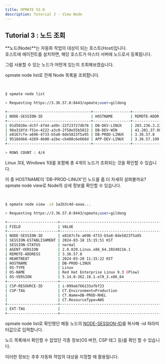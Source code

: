 ```yaml
---
title: OPMATE V2.0
description: Tutorial 3 - View Node
---
```


## Tutorial 3 : 노드 조회

**노드(Node)**는 자동화 작업의 대상이 되는 호스트(Host)입니다.\
호스트에 에이전트를 설치하면, 해당 호스트가 마스터 서버에 노드로서 등록됩니다.

그럼 사용할 수 있는 노드가 어떤게 있는지 조회해보겠습니다.
<div><inline>opmate node list</inline>로 전체 Node 목록을 조회합니다.</div>

<br>

```bash

$ opmate node list

> Requesting https://3.36.57.8:8443/opmate;user=gildong

+--------------------------------------+-----------------+---------------+------------+-----------+-------------------------+
| NODE-SESSION-ID                      | HOSTNAME        | REMOTE-ADDR   | OS-TYPE    | AGENT-VER | HEARTBEAT               |
+--------------------------------------+-----------------+---------------+------------+-----------+-------------------------+
| 01d5020e-dc5f-4744-ad9c-22f23727db76 | DB-DEV-LINUX    | 203.236.3.225 | Linux      | 2.0.020   | 2024-03-20 11:05:59 KST |
| 98a318fd-f51e-4222-a3c0-2f58e55b5822 | DB-DEV-WIN      | 43.201.37.98  | Windows_NT | 2.0.020   | 2024-03-20 11:05:39 KST |
| e8167cfe-a696-4733-b5a0-8de5823f5a95 | DB-PROD-LINUX   | 3.36.57.8     | Linux      | 2.0.020   | 2024-03-20 11:05:22 KST |
| 9510d4b6-4269-4b00-a2be-cb408c6e668d | APP-DEV-LINUX   | 3.36.57.199   | Linux      | 2.0.020   | 2024-03-20 11:05:51 KST |
+--------------------------------------+-----------------+---------------+------------+-----------+-------------------------+

> ROWS COUNT : 4/4

```

Linux 3대, Windows 1대를 포함해 총 4개의 노드가 조회되는 것을 확인할 수 있습니다.

<div>이 중 HOSTNAME이 'DB-PROD-LINUX'인 노드를 좀 더 자세히 살펴볼까요?</div>
<div><inline>opmate node view</inline>로 Node의 상세 정보를 확인할 수 있습니다.</div>

<br>

```bash

$ opmate node view -id 1a2b3c4d-aaaa...

> Requesting https://3.36.57.8:8443/opmate;user=gildong

+-----------------------+-------------------------------------------------------------+
| FIELD                 | VALUE                                                       |
+-----------------------+-------------------------------------------------------------+
| NODE-SESSION-ID       | e8167cfe-a696-4733-b5a0-8de5823f5a95                        |
| SESSION-ESTABLISHMENT | 2024-03-18 15:15:51 KST                                     |
| SESSION-STATUS        | normal                                                      |
| AGENT-VERSION         | 2.0.020.Linux.x86_64.20240216.1                             |
| REMOTE-ADDRESS        | 3.36.57.8                                                   |
| HEARTBEAT             | 2024-03-20 11:15:22 KST                                     |
| HOSTNAME              | DB-PROD-LINUX                                               |
| OS-TYPE               | Linux                                                       |
| OS-NAME               | Red Hat Enterprise Linux 9.3 (Plow)                         |
| OS-VERSION            | 5.14.0-362.18.1.el9_3.x86_64                                |
+-----------------------+-------------------------------------------------------------+
| CSP-RESOURCE-ID       | i-099ab766133afbf23                                         |
| CSP-TAG               | CT.Environment=Production                                   |
|                       | CT.Name=DB-PROD-RHEL                                        |
|                       | CT.ResourceType=AWS                                         |
+-----------------------+-------------------------------------------------------------
| EXT-TAG               |                                                             |
+-----------------------+-------------------------------------------------------------+


```

<div><inline>opmate node list</inline>로 확인했던 해동 노드의 <u>NODE-SESSION-ID</u>를 복사해 <inline>-id</inline> 파라미터값으로 입력합니다.<div>

노드 목록에서 확인할 수 없었던 각종 정보(OS 버전, CSP 태그 등)를 확인 할 수 있습니다.

이러한 정보는 추후 자동화 작업의 대상을 지정할 때 활용됩니다.